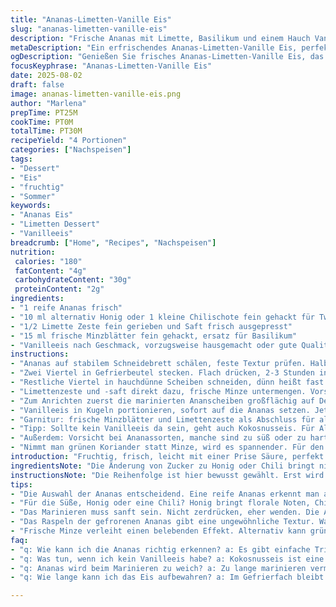 ```yaml
---
title: "Ananas-Limetten-Vanille Eis"
slug: "ananas-limetten-vanille-eis"
description: "Frische Ananas mit Limette, Basilikum und einem Hauch Vanilleeis. Variation mit Ingwer statt Zucker für eine schärfere Note. Gefrorene Früchte raspeln anstatt mixen, ergibt interessante Textur. Keine Eier, glutenfrei, nussfrei. Zubereitung in etwa 30 Minuten, plus mehrfache Ruhezeiten für optimale Aromenausbildung."
metaDescription: "Ein erfrischendes Ananas-Limetten-Vanille Eis, perfekt für warme Tage – fruchtig, leicht und abwechslungsreich gestaltet."
ogDescription: "Genießen Sie frisches Ananas-Limetten-Vanille Eis, das fruchtig und leicht ist – ideal für heisse Tage und ein unerwartetes Geschmackserlebnis."
focusKeyphrase: "Ananas-Limetten-Vanille Eis"
date: 2025-08-02
draft: false
image: ananas-limetten-vanille-eis.png
author: "Marlena"
prepTime: PT25M
cookTime: PT0M
totalTime: PT30M
recipeYield: "4 Portionen"
categories: ["Nachspeisen"]
tags:
- "Dessert"
- "Eis"
- "fruchtig"
- "Sommer"
keywords:
- "Ananas Eis"
- "Limetten Dessert"
- "Vanilleeis"
breadcrumb: ["Home", "Recipes", "Nachspeisen"]
nutrition: 
 calories: "180"
 fatContent: "4g"
 carbohydrateContent: "30g"
 proteinContent: "2g"
ingredients:
- "1 reife Ananas frisch"
- "10 ml alternativ Honig oder 1 kleine Chilischote fein gehackt für Twist"
- "1/2 Limette Zeste fein gerieben und Saft frisch ausgepresst"
- "15 ml frische Minzblätter fein gehackt, ersatz für Basilikum"
- "Vanilleeis nach Geschmack, vorzugsweise hausgemacht oder gute Qualität"
instructions:
- "Ananas auf stabilem Schneidebrett schälen, feste Textur prüfen. Halbieren längs dann in schmale Viertel schneiden. Kern fassen, vital, aber zäh, raus schneiden und Beiseite legen. Nicht wegwerfen, Saftfänger oder Smoothiebasis."
- "Zwei Viertel in Gefrierbeutel stecken. Flach drücken, 2-3 Stunden in den Gefrierschrank legen. Man will einen festen Frost, aber keine Steine. Später raspeln, wird zu körnig, klingen dann frisch, anders als püriert."
- "Restliche Viertel in hauchdünne Scheiben schneiden, dünn heißt fast durchsichtig, geht mit scharfem Messer besser. In Schüssel geben. Jetzt Honig darüber träufeln oder Chili fein darüber streuen für Überraschung im Geschmack—scharf und süß kontra süß."
- "Limettenzeste und -saft direkt dazu, frische Minze untermengen. Vorsichtig rühren, damit die Frucht nicht zerfällt. Dann 25 bis 35 Minuten ziehen lassen. Zucker oder Honig muss fast aufgelöst sein, Aroma sich verbinden. Achtung: Ananas entfaltet erst voll ihren Geschmack, wenn sie leicht mariniert ist."
- "Zum Anrichten zuerst die marinierten Ananscheiben großflächig auf Dessertschalen verteilen. Etwas Limettensaft dran nach Geschmack noch frisch geben, kleine Frischewellen entstehen."
- "Vanilleeis in Kugeln portionieren, sofort auf die Ananas setzen. Jetzt fein die gefrorenen Ananasstücke mit einer feinen Reibe raspeln, wie Schnee auf dem Eis. Nicht mixen, es gibt die Überraschung, Kontrast zwischen weichem Eis und leicht knackigen Eiskristallen."
- "Garnitur: frische Minzblätter und Limettenzeste als Abschluss für alle Sinne. Direkt servieren. Sonst schmilzt der Effekt weg."
- "Tipp: Sollte kein Vanilleeis da sein, geht auch Kokosnusseis. Für Allergiker。"
- "Außerdem: Vorsicht bei Ananassorten, manche sind zu süß oder zu hart. Gelegentlich kurz das Ananasfleisch antippen. Geräusche: kein matschiges Quietschen, sondern ein leicht fester Widerstand."
- "Nimmt man grünen Koriander statt Minze, wird es spannender. Für den kleinen Twist sorgen."
introduction: "Fruchtig, frisch, leicht mit einer Prise Säure, perfekt für warme Tage oder wenn das süße Verlangen kommt – und man keine Zeit für Kompliziertes hat. Ananas – so unterschätzt und doch so vielseitig. Zuviel Süße killt oft den Charakter. Limette bringt die Schärfe, die Frische. Basilikum? Zu oft fehlt die Alternative. Minze fühlt sich frischer an, freurer Duft, belebt das Ganze. Und Eis? Vanille ist klassisch, weil es neutralisiert. Nicht schmelzen lassen, gleich essen. Habe lange mit eingefrorener Frucht experimentiert, um das perfekte Frostgefühl zu treffen. Der Raspel trick ist nicht alltäglich, aber der sorgt für das gewisse Etwas. Die Texturen spielen miteinander und man erkennt gleich, was frisch ist, was mariniert. Zwischen süß, sauer und ein bisschen würzig trifft man den Punkt, der manchmal fehlt – das Erlebnis, nicht nur der Geschmack."
ingredientsNote: "Die Änderung von Zucker zu Honig oder Chili bringt nicht nur eine Variation des Geschmacks, sondern beeinflusst auch die Süße und den Nachklang. Honig gibt ein florales Aroma, Chili eine überraschende Schärfe. Beim Basilikum ersetze ich gerne durch Minze, sie ist frischer, das starke Aroma von Basilikum kann dominieren. Limette gibt immer genug Säure, aber die Menge regulieren nach Geschmack, lieber vorsichtig. Beim Vanilleeis suche ich nach einer cremigen, nicht zu süßen Basis. Hausgemacht ist toll, mit echter Vanilleschote, da keine künstlichen Aromen den frischen Fruchtgeschmack verdrängen. Die Kombination aus frischer, mariniertem und gefrorenem Ananasstück bringt die Texturmix, die ich schätze – kein Einheitsbrei. Ananas richtig reif wählen, sonst schmeckt es langweilig."
instructionsNote: "Die Reihenfolge ist hier bewusst gewählt. Erst wird die gefrorene Ananas vorbereitet, sie braucht längere Zeit im Gefrierschrank, bevor man mit dem frischen Teil arbeitet. Das Marinieren aufordern nicht einfach nur mischen, sanft mit dem Löffel wenden. Dekadent wäre es, den Zucker zu stark einzuarbeiten – sonst wird die Ananas matschig und verliert ihre Struktur. Für mich ist wichtig, nicht zu übermarinieren, um nicht zu viel Wasser zu verlieren. Die gefrorene Ananas nicht zu lange liegen lassen, sonst friert sie zu hart, wird unpraktisch zum Reiben. Der Raspel-Trick kann anfangs ungewohnt sein, aber die Struktur bringt einen tollen Crunch und optisch sieht es nicht aus wie normales Eis mit Topping. Es schmilzt auch nicht sofort. Beim Anrichten die Kälte beachten, vor allem bei Vanilleeis. Mit den Zesten am Schluss nochmal diesen Duftkick setzen, sehen schön aus, machen Appetit. Serviert wird sofort, sonst vermischt sich alles und verliert Spannung."
tips:
- "Die Auswahl der Ananas entscheidend. Eine reife Ananas erkennt man am Duft und an der festen, aber leicht nachgiebigen Textur. Ananas muss knackig sein – kein matschiges Gefühl, das beeinflusst das Gesamtbild. Empfehlenswert: Drückt leicht auf die Schale. Hört sich fester an, ist gut."
- "Für die Süße, Honig oder eine Chili? Honig bringt florale Noten, Chili sorgt für eine spannende Schärfe. BMI? Achte auf die Menge. Limette gleichmässig verteilen, aber vorsichtig dosieren. Der Kontrast zwischen der Schärfe und der Süße ist nicht zu unterschätzen. Immer wieder anpassen, nach Geschmack."
- "Das Marinieren muss sanft sein. Nicht zerdrücken, eher wenden. Die Ananas soll ihren Charakter behalten. Vermeide zu lange Marinierzeiten. Das Wasser dringt ein, und der Zucker kann matschig werden. Immer wieder die Konsistenz den intensiven Aromatisierungen anpassen."
- "Das Raspeln der gefrorenen Ananas gibt eine ungewöhnliche Textur. Warum nicht mixen? Das macht es breiig. Raspeln sorgt für einen knackigen Effekt, schön wie ein Haufen frisch gefallener Schnee. Achte darauf, dass die gefrorene Ananas nicht zu lange liegt, sonst frisst es sich zu hart ein."
- "Frische Minze verleiht einen belebenden Effekt. Alternativ kann grüner Koriander interessant sein. Achte aber darauf, das Korianderaroma dominiert schnell. Zubehör – gerne etwas mehr Zeste. Am Ende sieht das schön aus und bringt ein frisches Aroma, eine Augenweide."
faq:
- "q: Wie kann ich die Ananas richtig erkennen? a: Es gibt einfache Tricks. Der Duft ist entscheidend. Ananas sollte nicht muffig riechen. Die Schale muss fest sein, aber leicht nachgeben. Das Geräusch, wenn man draufdrückt, ist wichtig. Vermeide Ananas, die zu hart oder matschig klingt."
- "q: Was tun, wenn ich kein Vanilleeis habe? a: Kokosnusseis ist eine gute Wahl. Es bringt eine tolle Konsistenz und ist auch für Allergiker geeignet. Achte aber darauf, dass es qualitativ gut ist. Die Creme und nicht nur süß sollte den ganzen Geschmack abrunden. Es gibt keine Kompromisse."
- "q: Ananas wird beim Marinieren zu weich? a: Zu lange marinieren vermeiden. Achte darauf, dass das Wasser nicht eindringt. Patience, ansonsten gibt es keinen Biss mehr. Zum Vergleich, teste die Marinade, bevor die Ananas bricht. Es kann auch frische Minze sein, die hilft langsam, diese auszubalancieren."
- "q: Wie lange kann ich das Eis aufbewahren? a: Im Gefrierfach bleibt es lange gut. Achte auf den Behälter, damit keine Gefrierbrand entsteht. Besser ist es, gleich zu genießen. Nach ein paar Tagen verändert sich der Geschmack und die Textur. Einmal aufgetaut, besser gleich essen. "

---
```


